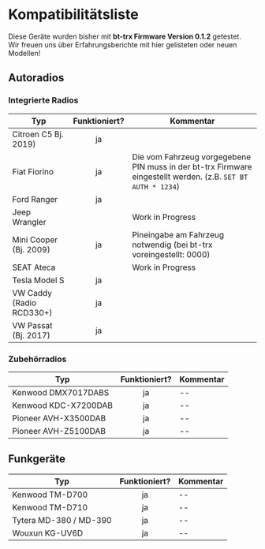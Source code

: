 # Kompatibilitätsliste

Diese Geräte wurden bisher mit **bt-trx Firmware Version 0.1.2** getestet.  
Wir freuen uns über Erfahrungsberichte mit hier gelisteten oder neuen Modellen!

## Autoradios

### Integrierte Radios

| Typ                      | Funktioniert? | Kommentar |
|--------------------------|:-------------:|-----------|
| Citroen C5 Bj. 2019)     | ja            |           |
| Fiat Fiorino             | ja            | Die vom Fahrzeug vorgegebene PIN muss in der bt-trx Firmware eingestellt werden. (z.B. `SET BT AUTH * 1234`) |
| Ford Ranger              | ja            |           |
| Jeep Wrangler            |               | Work in Progress |
| Mini Cooper (Bj. 2009)   | ja            | Pineingabe am Fahrzeug notwendig (bei bt-trx voreingestellt: 0000) |
| SEAT Ateca               |               | Work in Progress |
| Tesla Model S            | ja            |           |
| VW Caddy (Radio RCD330+) | ja            |           |
| VW Passat (Bj. 2017)     | ja            |           |

### Zubehörradios

| Typ                      | Funktioniert? | Kommentar |
|--------------------------|:-------------:|-----------|
| Kenwood DMX7017DABS      | ja            | -- |
| Kenwood KDC-X7200DAB     | ja            | -- |
| Pioneer AVH-X3500DAB     | ja            | -- |
| Pioneer AVH-Z5100DAB     | ja            | -- |

## Funkgeräte

| Typ                      | Funktioniert? | Kommentar |
|--------------------------|:-------------:|-----------|
| Kenwood TM-D700          | ja            | -- |
| Kenwood TM-D710          | ja            | -- |
| Tytera MD-380 / MD-390   | ja            | -- |
| Wouxun KG-UV6D           | ja            | -- |
